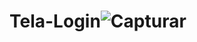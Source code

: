 # Tela-Login![Capturar](https://user-images.githubusercontent.com/83145774/193158751-e1e49dc2-db9c-432f-a2a4-422c357520d4.PNG)
